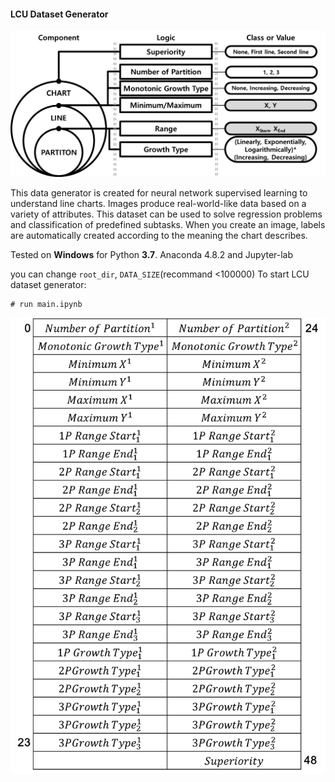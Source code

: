 #### LCU Dataset Generator

![Line Chart Understanding Dataset Generator](data/LCU_dataset.png)

This data generator is created for neural network supervised learning to understand line charts.
Images produce real-world-like data based on a variety of attributes. This dataset can be used to solve regression problems and classification of predefined subtasks.
When you create an image, labels are automatically created according to the meaning the chart describes.

Tested on **Windows** for Python **3.7**.
Anaconda 4.8.2 and Jupyter-lab

you can change `root_dir`, `DATA_SIZE`(recommand <100000)
To start LCU dataset generator:
```shell
# run main.ipynb
```

![Data Label](data/label_vector.png)